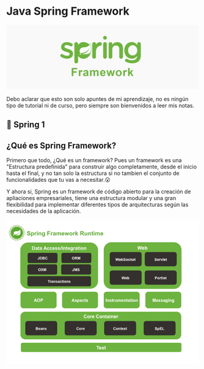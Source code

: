# Java Spring Framework
![Opening logo](images/logo.jpg)

Debo aclarar que esto son solo apuntes de mi aprendizaje, no es ningún tipo de tutorial ni de curso, pero siempre son bienvenidos a leer mis notas.
## 📔 Spring 1
##  ¿Qué es Spring Framework?
Primero que todo, ¿Qué es un framework? Pues un framework es una "Estructura predefinida" para construir algo completamente, desde el inicio hasta el final, y no tan solo la estructura si no tambien el conjunto de funcionalidades que tu vas a necesitar.😮

Y ahora si, Spring es un framework de código abierto para la creación de apliaciones empresariales, tiene una estructura modular y una gran flexibilidad para implementar diferentes tipos de arquitecturas según las necesidades de la aplicación.

![Spring_Runtime](images/springruntime.png)
